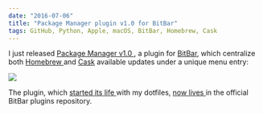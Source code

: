 ```yaml
---
date: "2016-07-06"
title: "Package Manager plugin v1.0 for BitBar"
tags: GitHub, Python, Apple, macOS, BitBar, Homebrew, Cask
---
```


I just released [Package Manager v1.0
](https://getbitbar.com/plugins/Dev/MetaPackageManager/meta_package_manager.7h.py),
a plugin for [BitBar](https://getbitbar.com/), which centralize both [Homebrew
](https://brew.sh/) and [Cask](https://caskroom.github.io/) available updates
under a unique menu entry:

![]({attach}package_manager_plugin_bitbar_v1_screenshot.png)

The plugin, which [started its life
](https://github.com/kdeldycke/dotfiles/blob/9c243d3930c926e3ba51edab206433e5530bdba6/dotfiles-osx/.bitbar/package_manager.7h.py)
with my dotfiles, [now lives
](https://github.com/matryer/bitbar-plugins/tree/master/Dev/MetaPackageManager)
in the official BitBar plugins repository.

